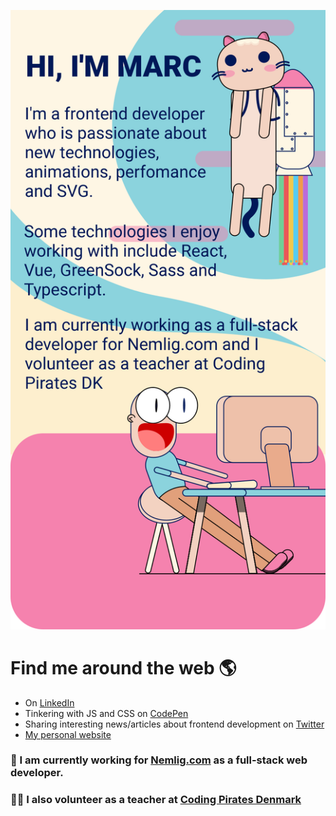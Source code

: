 ![Intro](https://raw.githubusercontent.com/marcentusch/marcentusch/master/test.svg)

# Find me around the web 🌎
* On [LinkedIn](https://www.linkedin.com/in/marc-obel-857847119/)
* Tinkering with JS and CSS on [CodePen](https://codepen.io/marcentusch) 
* Sharing interesting news/articles about frontend development on [Twitter](https://twitter.com/marc_obel)
* [My personal website](https://marcobel.com/)

### 💼 I am currently working for [Nemlig.com](https://www.nemlig.com/) as a full-stack web developer.
### 🧑‍🏫 I also volunteer as a teacher at [Coding Pirates Denmark](https://codingpirates.dk/)


<!--
**marcentusch/marcentusch** is a ✨ _special_ ✨ repository because its `README.md` (this file) appears on your GitHub profile.

Here are some ideas to get you started:

- 🔭 I’m currently working on ...
- 🌱 I’m currently learning ...
- 👯 I’m looking to collaborate on ...
- 🤔 I’m looking for help with ...
- 💬 Ask me about ...
- 📫 How to reach me: ...
- 😄 Pronouns: ...
- ⚡ Fun fact: ...
-->
